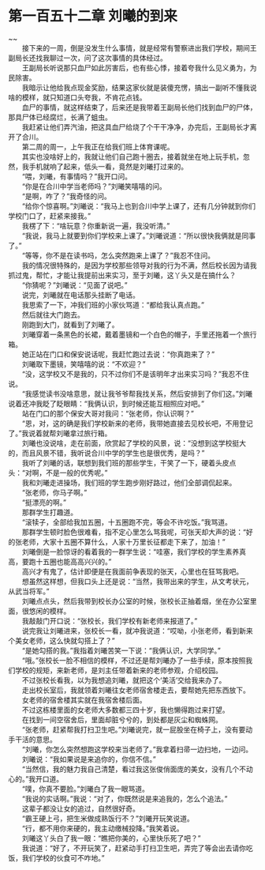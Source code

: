 # 第一百五十二章 刘曦的到来

~~
            <br>　　接下来的一周，倒是没发生什么事情，就是经常有警察进出我们学校，期间王副局长还找我聊过一次，问了这次事情的具体经过。<br>　　王副局长听说那只血尸如此厉害后，也有些心悸，接着夸我什么见义勇为，为民除害。<br>　　我暗示让他给我点现金奖励，结果这家伙就是装傻充愣，搞出一副听不懂我说啥的模样，就只知道口头夸我，不肯花点钱。<br>　　血尸的事情，就这样结束了，后来还是我带着王副局长他们找到血尸的尸体，那具尸体已经腐烂，长满了蛆虫。<br>　　我赶紧让他们弄汽油，把这具血尸给烧了个干干净净，办完后，王副局长才离开了合川。<br>　　第二周的周一，上午我正在给我们班上体育课呢。<br>　　其实也没啥好上的，我就让他们自己跑十圈去，接着就坐在地上玩手机，忽然，我手机就响了起来，低头一看，竟然是刘曦打过来的。<br>　　“喂，刘曦，有事情吗？”我开口问。<br>　　“你是在合川中学当老师吗？”刘曦笑嘻嘻的问。<br>　　“是啊，咋了？”我奇怪的问。<br>　　“给你个惊喜啊。”刘曦说：“我马上也到合川中学上课了，还有几分钟就到你们学校门口了，赶紧来接我。”<br>　　我楞了下：“啥玩意？你重新说一遍，我没听清。”<br>　　“我说，我马上就要到你们学校来上课了。”刘曦说道：“所以很快我俩就是同事了。”<br>　　“等等，你不是在读书吗，怎么突然跑来上课了？”我忍不住问。<br>　　我的情况很特殊的，是因为学校那些领导对我的行为不满，然后校长因为请我抓过鬼，帮忙，才能让我提前出来实习，至于刘曦，这丫头又是在搞什么？<br>　　“你猜呢？”刘曦说：“见面了说吧。”<br>　　说完，刘曦就在电话那头挂断了电话。<br>　　我思索了一下，冲我们班的小家伙骂道：“都给我认真点跑。”<br>　　然后就往大门跑去。<br>　　刚跑到大门，就看到了刘曦了。<br>　　刘曦穿着一条黑色的长裙，戴着墨镜和一个白色的帽子，手里还拖着一个旅行箱。<br>　　她正站在门口和保安说话呢，我赶忙跑过去说：“你真跑来了？”<br>　　刘曦取下墨镜，笑嘻嘻的说：“不欢迎？”<br>　　“没，这学校又不是我的，只不过你们不是该明年才出来实习吗？”我忍不住说。<br>　　“我感觉读书没啥意思，就让我爷爷帮我找关系，然后安排到了你们这。”刘曦说着还冲我眨了眨眼睛：“我俩认识，到时候还能互相照应对吧。”<br>　　站在门口的那个保安大哥对我问：“张老师，你认识啊？”<br>　　“恩，对，这的确是我们学校新来的老师，我带她直接去见校长吧，不用登记了。”我说着就帮刘曦拿过旅行箱。<br>　　刘曦也没说啥，走在前面，欣赏起了学校的风景，说：“没想到这学校挺大的，而且风景不错，我听说合川中学的学生也是很优秀，是吗？”<br>　　我听了刘曦的话，联想到我们班的那些学生，干笑了一下，硬着头皮点头：“对啊，不是一般的优秀呢。”<br>　　我和刘曦走进操场，我们班的学生跑步刚好路过，他们全部调侃起来。<br>　　“张老师，你马子啊。”<br>　　“挺漂亮的啊。”<br>　　那群学生打趣道。<br>　　“滚犊子，全部给我加五圈，十五圈跑不完，等会不许吃饭。”我骂道。<br>　　那群学生顿时脸色很难看，指不定心里怎么骂我呢，可张天却大声的说：“好的张老师，大家十五圈不算什么，人家十万里长征都走下来了，加油！”<br>　　刘曦倒是一脸惊讶的看着我的一群学生说：“哇塞，我们学校的学生素养真高，要跑十五圈也能高高兴兴的。”<br>　　高兴才有鬼了，估计即便是在我面前争表现的张天，心里也在狂骂我吧。<br>　　想虽然这样想，但我口头上还是说：“当然，我带出来的学生，从文考状元，从武当将军。”<br>　　刘曦点点头，然后我带到校长办公室的时候，张校长正抽着烟，坐在办公室里面，很悠闲的模样。<br>　　我敲敲门开口说：“张校长，我们学校有新老师来报道了。”<br>　　说完我让刘曦进来，张校长一看，就冲我说道：“哎呦，小张老师，看到新来个美女老师，这么快就勾搭上了？”<br>　　“是她勾搭的我。”我指着刘曦苦笑一下说：“我俩认识，大学同学。”<br>　　“哦。”张校长一脸不相信的模样，不过还是帮刘曦办了一些手续，原本按照我们学校的规矩，来新老师，是刘主任带着新来的老师参观，介绍校园。<br>　　不过张校长看我，以为我想追刘曦，就把这个‘美活’交给我来办了。<br>　　走出校长室后，我就领着刘曦往女老师宿舍楼走去，要帮她先把东西放下。<br>　　女老师的宿舍楼其实就在我宿舍楼后面。<br>　　不过这栋楼里面的女老师大多数都三四十岁，我也懒得跑过来打望。<br>　　在找到一间空宿舍后，里面却脏兮兮的，到处都是灰尘和蜘蛛网。<br>　　“张老师，赶紧帮我打扫卫生吧。”刘曦说完，就一屁股坐在椅子上，没有要动手干活的意思。<br>　　“刘曦，你怎么突然想跑这学校来当老师了。”我拿着扫帚一边扫地，一边问。<br>　　刘曦说：“我如果说是来追你的，你信不信。”<br>　　“当然信，我的魅力我自己清楚，看过我这张俊俏面庞的美女，没有几个不动心的。”我开口道。<br>　　“噗，你真不要脸。”刘曦白了我一眼骂道。<br>　　“我说的实话啊。”我说：“对了，你既然说是来追我的，怎么个追法。”<br>　　这辈子都没让女的追过，自然很好奇。<br>　　“霸王硬上弓，把生米做成熟饭行不？”刘曦开玩笑说道。<br>　　“行，都不用你来硬的，我主动缴械投降。”我笑着说。<br>　　刘曦这丫头白了我一眼：“瞧把你美的，心里快乐死了吧？”<br>　　我说道：“好了，不开玩笑了，赶紧动手打扫卫生吧，弄完了等会出去请你吃饭，我们学校的伙食可不咋地。”<br>
	